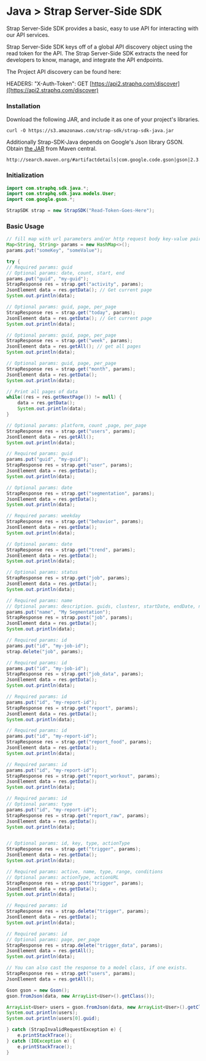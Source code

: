 # Java > Strap Server-Side SDK

Strap Server-Side SDK provides a basic, easy to use API for interacting with our API services.

Strap Server-Side SDK keys off of a global API discovery object using the read token for the API.
The Strap Server-Side SDK extracts the need for developers to know, manage, and integrate the API endpoints.

The Project API discovery can be found here:

HEADERS: "X-Auth-Token":
GET [https://api2.straphq.com/discover]([https://api2.straphq.com/discover)

### Installation
Download the following JAR, and include it as one of your project's libraries.
```
curl -O https://s3.amazonaws.com/strap-sdk/strap-sdk-java.jar
```
 Additionally Strap-SDK-Java depends on Google's Json library GSON. Obtain [the JAR](http://search.maven.org/#artifactdetails|com.google.code.gson|gson|2.3.1|jar) from Maven central.
```
http://search.maven.org/#artifactdetails|com.google.code.gson|gson|2.3.1|jar
```

### Initialization

```java
import com.straphq.sdk.java.*;
import com.straphq.sdk.java.models.User;
import com.google.gson.*;

StrapSDK strap = new StrapSDK("Read-Token-Goes-Here");
```

### Basic Usage
```java
// fill map with url parameters and/or http request body key-value pairs
Map<String, String> params = new HashMap<>();
params.put("someKey", "someValue");

try {
// Required params: guid
// Optional params: date, count, start, end
params.put("guid", "my-guid");
StrapResponse res = strap.get("activity", params);
JsonElement data = res.getData(); // Get current page
System.out.println(data);

// Optional params: guid, page, per_page
StrapResponse res = strap.get("today", params);
JsonElement data = res.getData(); // Get current page
System.out.println(data);

// Optional params: guid, page, per_page
StrapResponse res = strap.get("week", params);
JsonElement data = res.getAll(); // get all pages
System.out.println(data);

// Optional params: guid, page, per_page
StrapResponse res = strap.get("month", params);
JsonElement data = res.getData();
System.out.println(data);

// Print all pages of data
while((res = res.getNextPage()) != null) {
    data = res.getData();
    System.out.println(data);
}

// Optional params: platform, count ,page, per_page
StrapResponse res = strap.get("users", params);
JsonElement data = res.getAll();
System.out.println(data);

// Required params: guid
params.put("guid", "my-guid");
StrapResponse res = strap.get("user", params);
JsonElement data = res.getData();
System.out.println(data);

// Optional params: date
StrapResponse res = strap.get("segmentation", params);
JsonElement data = res.getData();
System.out.println(data);

// Required params: weekday
StrapResponse res = strap.get("behavior", params);
JsonElement data = res.getData();
System.out.println(data);

// Optional params: date
StrapResponse res = strap.get("trend", params);
JsonElement data = res.getData();
System.out.println(data);

// Optional params: status
StrapResponse res = strap.get("job", params);
JsonElement data = res.getData();
System.out.println(data);

// Required params: name
// Optional params: description. guids, clustesr, startDate, endDate, notificationUrl
params.put("name", "My Segmentation");
StrapResponse res = strap.post("job", params);
JsonElement data = res.getData();
System.out.println(data);

// Required params: id
params.put("id", "my-job-id");
strap.delete("job", params);

// Required params: id
params.put("id", "my-job-id");
StrapResponse res = strap.get("job_data", params);
JsonElement data = res.getData();
System.out.println(data);

// Required params: id
params.put("id", "my-report-id");
StrapResponse res = strap.get("report", params);
JsonElement data = res.getData();
System.out.println(data);

// Required params: id
params.put("id", "my-report-id");
StrapResponse res = strap.get("report_food", params);
JsonElement data = res.getData();
System.out.println(data);

// Required params: id
params.put("id", "my-report-id");
StrapResponse res = strap.get("report_workout", params);
JsonElement data = res.getData();
System.out.println(data);

// Required params: id
// Optional params: type
params.put("id", "my-report-id");
StrapResponse res = strap.get("report_raw", params);
JsonElement data = res.getData();
System.out.println(data);


// Optional params: id, key, type, actionType
StrapResponse res = strap.get("trigger", params);
JsonElement data = res.getData();
System.out.println(data);

// Required params: active, name, type, range, conditions
// Optional params: actionType, actionURL
StrapResponse res = strap.post("trigger", params);
JsonElement data = res.getData();
System.out.println(data);

// Required params: id
StrapResponse res = strap.delete("trigger", params);
JsonElement data = res.getData();
System.out.println(data);

// Required params: id
// Optional params: page, per_page
StrapResponse res = strap.delete("trigger_data", params);
JsonElement data = res.getAll();
System.out.println(data);

// You can also cast the response to a model class, if one exists.
StrapResponse res = strap.get("users", params);
JsonElement data = res.getAll();

Gson gson = new Gson();
gson.fromJson(data, new ArrayList<User>().getClass());

ArrayList<User> users = gson.fromJson(data, new ArrayList<User>().getClass());
System.out.println(users);
System.out.println(users[0].guid);

} catch (StrapInvalidRequestException e) {
    e.printStackTrace();
} catch (IOException e) {
    e.printStackTrace();
}
```
